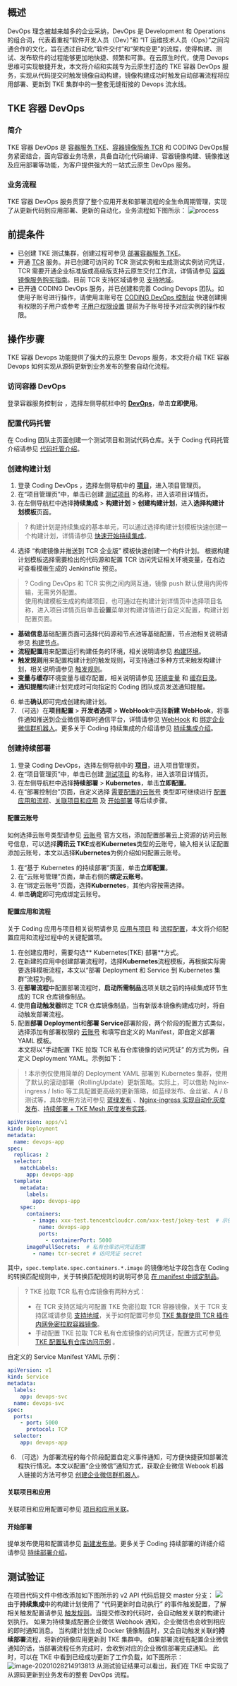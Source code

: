 



## 概述 

DevOps 理念被越来越多的企业采纳，DevOps 是 Development 和 Operations 的组合词，代表着重视“软件开发人员（Dev）”和 “IT 运维技术人员（Ops）”之间沟通合作的文化，旨在透过自动化“软件交付”和“架构变更”的流程，使得构建、测试、发布软件的过程能够更加地快捷、频繁和可靠。在云原生时代，使用 Devops 思维可实现敏捷开发，本文将介绍和实践专为云原生打造的 TKE 容器 DevOps 服务，实现从代码提交时触发镜像自动构建，镜像构建成功时触发自动部署流程将应用部署、更新到 TKE 集群中的一整套无缝衔接的 Devops 流水线。  



## TKE 容器 DevOps 
### 简介 

TKE 容器 DevOps 是 [容器服务 TKE](https://intl.cloud.tencent.com/document/product/457)、[容器镜像服务 TCR](https://intl.cloud.tencent.com/document/product/1051/35480) 和 CODING DevOps服务紧密结合，面向容器业务场景，具备自动化代码编译、容器镜像构建、镜像推送及应用部署等功能，为客户提供强大的一站式云原生 DevOps 服务。



### 业务流程

TKE 容器 DevOps 服务贯穿了整个应用开发和部署流程的全生命周期管理，实现了从更新代码到应用部署、更新的自动化，业务流程如下图所示：
![process](https://qcloudimg.tencent-cloud.cn/raw/00b24d8903d89887afab9f49f6c0822c.png)


## 前提条件

- 已创建 TKE 测试集群，创建过程可参见 [部署容器服务 TKE](https://intl.cloud.tencent.com/document/product/457/40029)。  
- 开通 [TCR](https://intl.cloud.tencent.com/document/product/1051/35480) 服务。并已创建可访问的 TCR 测试实例和生成测试实例访问凭证，TCR 需要开通企业标准版或高级版支持云原生交付工作流，详情请参见 [容器镜像服务购买指南](https://intl.cloud.tencent.com/document/product/1051/35483)。目前 TCR 支持区域请参见 [支持地域](https://intl.cloud.tencent.com/document/product/1051/35483)。  
- 已开通 CODING DevOps 服务，并已创建和完善 Coding Devops 团队。如使用子账号进行操作，请使用主账号在 [CODING DevOps 控制台](https://console.cloud.tencent.com/coding/container-devops) 快速创建拥有权限的子用户或参考 [子用户权限设置](https://intl.cloud.tencent.com/document/product/598/32631) 提前为子账号授予对应实例的操作权限。  
	
	
## 操作步骤


TKE 容器 Devops 功能提供了强大的云原生 Devops 服务，本文将介绍 TKE 容器 Devops 如何实现从源码更新到业务发布的整套自动化流程。  




### 访问容器 DevOps 
登录容器服务控制台 ，选择左侧导航栏中的 **[DevOps](https://console.cloud.tencent.com/coding/container-devops)**，单击**立即使用**。


### 配置代码托管[](id:step2)

在 Coding 团队主页面创建一个测试项目和测试代码仓库。关于 Coding 代码托管介绍请参见 [代码托管介绍](https://help.coding.net/docs/host/introduce.html )。  

### 创建构建计划
1. 登录 Coding DevOps ，选择左侧导航中的 **[项目](https://tencent-test.coding.net/user/projects)**，进入项目管理页。  
2. 在“项目管理页”中，单击已创建 [测试项目](#step2) 的名称，进入该项目详情页。  
3. 在左侧导航栏中选择**持续集成** > **构建计划** > **创建构建计划**，进入**选择构建计划模板**页面。  
>? 构建计划是持续集成的基本单元，可以通过选择构建计划模板快速创建一个构建计划，详情请参见 [快速开始持续集成](https://help.coding.net/docs/ci/start.html)。  
>
4. 选择 “构建镜像并推送到 TCR 企业版” 模板快速创建一个构件计划。
 根据构建计划模板选择需要检出的代码源和配置 TCR 访问凭证相关环境变量，在右边可查看模板生成的 Jenkinsfile 预览。
 >? Coding DevOps 和 TCR 实例之间内网互通，镜像 push 默认使用内网传输，无需另外配置。  
 > 使用构建模板生成的构建项目，也可通过在构建计划详情页中选择项目名称，进入项目详情页后单击**设置**菜单对构建详情进行自定义配置，构建计划配置页面。

 - **基础信息**基础配置页面可选择代码源和节点池等基础配置，节点池相关说明请参见 [构建节点](https://help.coding.net/docs/ci/node/overview.html)。  
 - **流程配置**用来配置运行构建任务的环境，相关说明请参见 [构建环境](https://help.coding.net/docs/ci/ways.html)。  
 - **触发规则**用来配置构建计划的触发规则，可支持通过多种方式来触发构建计划，相关说明请参见 [触发规则](https://help.coding.net/docs/devops/ci/trigger.html)。  
 - **变量与缓存**环境变量与缓存配置，相关说明请参见 [环境变量](https://help.coding.net/docs/ci/env.html) 和 [缓存目录](https://help.coding.net/docs/ci/cache.html)。  
 - **通知提醒**构建计划完成时可向指定的 Coding 团队成员发送通知提醒。  
6. 单击**确认**即可完成创建构建计划。  
7. （可选）在**项目配置** > **开发者选项** > **WebHook**中选择**新建 WebHook**，将事件通知推送到企业微信等即时通信平台，详情请参见 [WebHook](https://help.coding.net/docs/project/open/webhook.html) 和 [绑定企业微信群机器人](https://help.coding.net/docs/project/open/wechat-robot.html)。更多关于 Coding 持续集成的介绍请参见 [持续集成介绍](https://help.coding.net/docs/ci/index.html)。  



### 创建持续部署
1. 登录 Coding DevOps，选择左侧导航中的 **[项目](https://tencent-test.coding.net/user/projects)**，进入项目管理页。  
2. 在“项目管理页”中，单击已创建 [测试项目](#step2) 的名称，进入该项目详情页。  
3. 在左侧导航栏中选择**持续部署** > **Kubernetes**，单击**立即配置**。
4. 在“部署控制台”页面，自定义选择 [需要配置的云账号](#one) 类型即可继续进行 [配置应用和流程](#two)、[关联项目和应用](#three) 及 [开始部署](#four) 等后续步骤。  

#### 配置云账号[](id:one)

如何选择云账号类型请参见 [云账号](https://help.coding.net/docs/cd/cloudaccount.html) 官方文档，添加配置部署云上资源的访问云账号信息，可以选择**腾讯云 TKE**或者**Kubernetes**类型的云账号，输入相关认证配置添加云账号，本文以选择**Kubernetes**为例介绍如何配置云账号。  
1. 在“基于 Kubernetes 的持续部署”页面，单击**立即配置**。  
2. 在“云账号管理”页面，单击右侧的**绑定云账号**。  
3. 在“绑定云账号”页面，选择**Kubernetes**，其他内容按需选择。
4. 单击**确定**即可完成绑定云账号。  




#### 配置应用和流程[](id:two)

关于 Coding 应用与项目相关说明请参见 [应用与项目](https://help.coding.net/docs/cd/app-project.html) 和 [流程配置](https://help.coding.net/docs/cd/pipe/overview.html)，本文将介绍配置应用和流程过程中的关键配置项。  
1. 在创建应用时，需要勾选** Kubernetes(TKE) 部署**方式。
2. 在新建的应用中创建部署流程时，选择**Kubernetes**流程模板，再根据实际需要选择模板流程，本文以“部署 Deployment 和 Service 到 Kubernetes 集群”流程为例。
3. 在**部署流程**中配置部署流程时，**启动所需制品**选项关联之前的持续集成环节生成的 TCR 仓库镜像制品。
4. 使用**自动触发器**绑定 TCR 仓库镜像制品，当有新版本镜像构建成功时，将自动触发部署流程。
5. 配置**部署 Deployment**和**部署 Service**部署阶段，两个阶段的配置方式类似，选择添加有部署权限的 [云账号](#one) 和填写自定义的 Manifest，即自定义部署 YAML 模板。  
本文将以“手动配置 TKE 拉取 TCR 私有仓库镜像的访问凭证” 的方式为例，自定义 Deployment YAML。示例如下：
>! 本示例仅使用简单的 Deployment YAML 部署到 Kubernetes 集群，使用了默认的滚动部署（RollingUpdate）更新策略。实际上，可以借助 Nginx-ingress / Istio 等工具配置更高级的更新策略，如蓝绿发布、金丝雀、A / B 测试等，具体使用方法可参见 [蓝绿发布](https://help.coding.net/docs/best-practices/cd/blue-green.html) 、[Nginx-ingress 实现自动化灰度发布](https://help.coding.net/docs/best-practices/cd/nginx-ingress.html)、[持续部署 + TKE Mesh 灰度发布实践](https://help.coding.net/docs/best-practices/cd/tke-mesh.html)。  
>
```yaml
apiVersion: apps/v1
kind: Deployment
metadata:
  name: devops-app
spec:
  replicas: 2
  selector:
    matchLabels:
      app: devops-app
  template:
    metadata:
      labels:
        app: devops-app
    spec:
      containers:
        - image: xxx-test.tencentcloudcr.com/xxx-test/jokey-test  # 示例镜像地址
          name: devops-app
          ports:
            - containerPort: 5000
      imagePullSecrets:  # 私有仓库访问凭证配置 
        - name: tcr-secret # 访问凭证 secret
```
其中，`spec.template.spec.containers.*.image` 的镜像地址字段包含在 Coding 的转换匹配规则中，关于转换匹配规则的说明可参见 [在 manifest 中绑定制品](https://help.coding.net/docs/cd/pipe/artifacts/in-kubernetes.html#%E5%9C%A8-manifest-%E4%B8%AD%E7%BB%91%E5%AE%9A%E5%88%B6%E5%93%81)。  
>? TKE 拉取 TCR 私有仓库镜像有两种方式：
>- 在 TCR 支持区域内可配置 TKE 免密拉取 TCR 容器镜像，关于 TCR 支持区域请参见 [支持地域](https://intl.cloud.tencent.com/document/product/1051/35483)，关于如何配置可参见 [TKE 集群使用 TCR 插件内网免密拉取容器镜像](https://intl.cloud.tencent.com/document/product/1051/38386)。  
>- 手动配置 TKE 拉取 TCR 私有仓库镜像的访问凭证，配置方式可参见 [TKE 配置私有仓库访问示例](https://help.coding.net/docs/cd/question/private-repo.html#Kubernetes-%E4%BA%91%E8%B4%A6%E5%8F%B7%EF%BC%88TKE-%E9%9B%86%E7%BE%A4%EF%BC%89) 。  
>
自定义的 Service Manifest YAML 示例：
```yaml
apiVersion: v1
kind: Service
metadata:
  labels:
    app: devops-svc
  name: devops-svc
spec:
  ports:
    - port: 5000
      protocol: TCP
  selector:
    app: devops-app
```
6. （可选）为部署流程的每个阶段配置自定义事件通知，可方便快捷获知部署流程执行情况。本文以配置“企业微信”通知方式，获取企业微信 Webook 机器人链接的方法可参见 [创建企业微信群机器人](https://help.coding.net/docs/project/open/wechat-robot.html#%E5%88%9B%E5%BB%BA%E4%BC%81%E4%B8%9A%E5%BE%AE%E4%BF%A1%E7%BE%A4%E6%9C%BA%E5%99%A8%E4%BA%BA)。  

#### 关联项目和应用[](id:three)

关联项目和应用配置可参见 [项目和应用关联](https://help.coding.net/docs/cd/app-project.html#%E5%BA%94%E7%94%A8%E4%B8%8E%E9%A1%B9%E7%9B%AE%E5%85%B3%E8%81%94)。  

#### 开始部署[](id:four)
提单发布使用和配置请参见 [新建发布单](https://help.coding.net/docs/cd/app-project.html#%E6%96%B0%E5%BB%BA%E5%8F%91%E5%B8%83%E5%8D%95)。更多关于 Coding 持续部署的详细介绍请参见 [持续部署介绍](https://help.coding.net/docs/cd/overview.html)。  



## 测试验证

在项目代码文件中修改添加如下图所示的 v2 API 代码后提交 master 分支：
![](https://main.qcloudimg.com/raw/edf184f16d1feaf6255a417947556242.png)
由于**持续集成**中的构建计划使用了 “代码更新时自动执行” 的事件触发配置，了解相关触发配置请参见 [触发规则](https://help.coding.net/docs/devops/ci/trigger.html)。当提交修改的代码时，会自动触发关联的构建计划执行。
如果为持续集成配置企业微信 Webhook 通知，企业微信也会收到相应的即时通知消息。
当构建计划生成 Docker 镜像制品时，又会自动触发关联的**持续部署**流程，将新的镜像应用更新到 TKE 集群中。
如果部署流程有配置企业微信通知的话，当部署流程任务完成时，会收到对应的企业微信部署完成通知。
此时，可以在 TKE 中看到已经成功更新了工作负载，如下图所示：
![image-20201028214913813](https://main.qcloudimg.com/raw/6ab74e1d81f6c1f44c302ffbaeb1babc.png)
从测试验证结果可以看出，我们在 TKE 中实现了从源码更新到业务发布的整套 DevOps 流程。  
